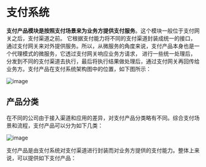 # 支付系统

**支付产品模块是按照支付场景来为业务方提供支付服务**。这个模块一般位于支付网关之后，支付渠道之前。 它根据支付能力将不同的支付渠道封装成统一的接口，通过支付网关来对外提供服务。所以，从微服务的角度来说，支付产品本身也是一个代理模式的微服务，它透过支付网关响应业务方请求， 进行一些统一处理后，分发到不同的支付渠道去执行，最后将执行结果做处理后，通过支付网关再回传给业务方。支付产品在支付系统架构图中的位置，如下图所示：

![image](https://raw.githubusercontent.com/jackymoto/credit.github.io/master/pic/v3-20170517130657825.png)

## 产品分类

在不同的公司由于接入渠道和应用的差异，对支付产品分类略有不同。综合支付场景和流程，支付产品可以分为如下几类：

![image](https://raw.githubusercontent.com/jackymoto/credit.github.io/master/pic/v3-20170517130911294.png)

支付产品是由支付系统对支付渠道进行封装而对业务方提供的支付能力。整体上来说，可以提供如下支付产品：

